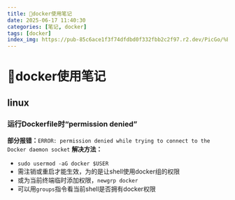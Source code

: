 ```yaml
---
title: 🐳docker使用笔记
date: 2025-06-17 11:40:30
categories: [笔记, docker]
tags: [docker]
index_img: https://pub-85c6ace1f3f74dfdbd0f332fbb2c2f97.r2.dev/PicGo/%E7%BB%93%E5%AF%B9%E7%9A%84%E8%93%9D%E9%B2%B8%EF%BC%9F.jpg
---
```


# 🐳docker使用笔记

## linux

### 运行Dockerfile时“permission denied”

**部分报错：**```ERROR: permission denied while trying to connect to the Docker daemon socket```
**解决方法：**
* ```sudo usermod -aG docker $USER```
* 需注销或重启才能生效，为的是让shell使用docker组的权限
* 或为当前终端临时添加权限，```newgrp docker```
* 可以用```groups```指令看当前shell是否拥有docker权限
